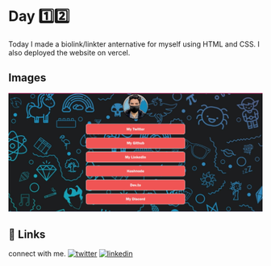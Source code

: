 # Day 1️⃣2️⃣

Today I made a biolink/linkter anternative for myself using HTML and CSS.
I also deployed the website on vercel.

## Images
![Preview](image.png)
## 🔗 Links

connect with me.
[![twitter](https://img.shields.io/badge/twitter-1DA1F2?style=for-the-badge&logo=twitter&logoColor=white)](https://twitter.com/hackanuj)
[![linkedin](https://img.shields.io/badge/linkedin-0A66C2?style=for-the-badge&logo=linkedin&logoColor=white)](https://www.linkedin.com/in/hackanuj/)


  
